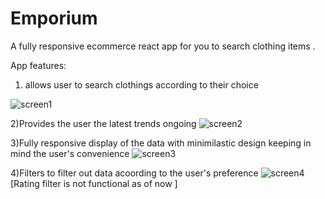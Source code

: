 # Emporium

A fully responsive ecommerce react app for you to search clothing items .

App features:

1) allows user to search clothings according to their choice

![screen1](https://github.com/Akangkha/shopify/assets/113259853/9e3f365f-5619-457e-80cf-98837ead7580)


2)Provides the user the latest trends ongoing 
![screen2](https://github.com/Akangkha/shopify/assets/113259853/5b1e29d2-543d-405a-9b1d-4a83ea6b3a7a)

3)Fully responsive display of the data with minimilastic design keeping in mind the user's convenience
![screen3](https://github.com/Akangkha/shopify/assets/113259853/c9066769-e9ec-40ab-ac65-0148b7888d31)

4)Filters to filter out data acoording to the user's preference
![screen4](https://github.com/Akangkha/shopify/assets/113259853/e27bb6c7-6c31-4d66-a753-65207737b4de)
[Rating filter is not functional as of now ]

